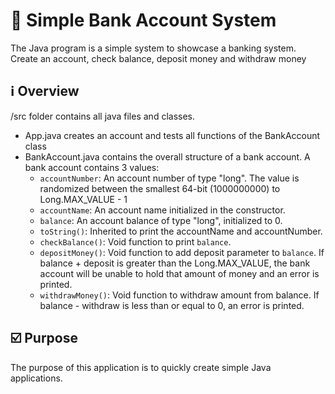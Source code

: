 # 📱 Simple Bank Account System
The Java program is a simple system to showcase a banking system. Create an account, check balance, deposit money and withdraw money 

## ℹ️ Overview
/src folder contains all java files and classes.
- App.java creates an account and tests all functions of the BankAccount class
- BankAccount.java contains the overall structure of a bank account. A bank account contains 3 values:
  - ```accountNumber```: An account number of type "long". The value is randomized between the smallest 64-bit (1000000000) to Long.MAX_VALUE - 1
  - ```accountName```: An account name initialized in the constructor.
  - ```balance```: An account balance of type "long", initialized to 0.
  - ```toString()```: Inherited to print the accountName and accountNumber.
  -  ```checkBalance()```: Void function to print ```balance```.
  -  ```depositMoney()```: Void function to add deposit parameter to ```balance```. If balance + deposit is greater than the Long.MAX_VALUE, the bank account will be unable to hold that amount of money and an error is printed.
  -  ```withdrawMoney()```: Void function to withdraw amount from balance. If balance - withdraw is less than or equal to 0, an error is printed.

## :ballot_box_with_check: Purpose
The purpose of this application is to quickly create simple Java applications.
